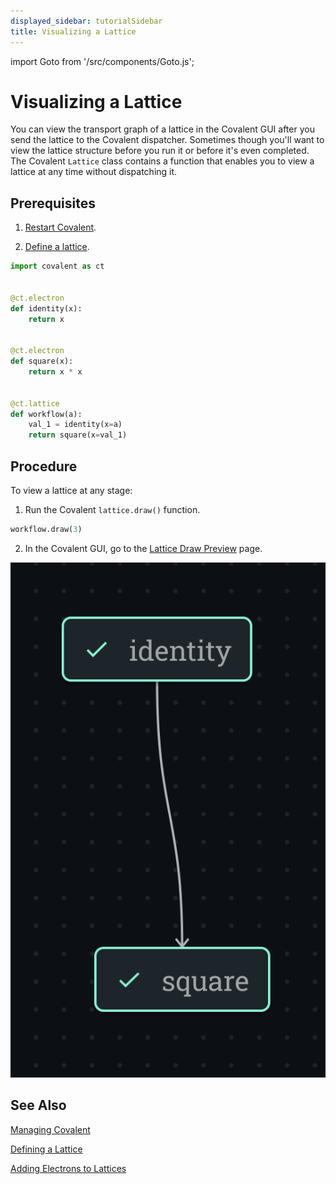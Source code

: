 ```yaml
---
displayed_sidebar: tutorialSidebar
title: Visualizing a Lattice
---
```


import Goto from '/src/components/Goto.js';

# Visualizing a Lattice <Goto link="https://github.com/AgnostiqHQ/covalent/blob/develop/doc/source/how_to/coding/visualize_lattice.ipynb" />

You can view the transport graph of a lattice in the Covalent GUI after you send the lattice to the Covalent dispatcher. Sometimes though you'll want to view the lattice structure before you run it or before it's even completed. The Covalent `Lattice` class contains a function that enables you to view a lattice at any time without dispatching it.

## Prerequisites

1. [Restart Covalent](/docs/user-documentation/how-to/execution/covalent-cli).

2. [Define a lattice](/docs/user-documentation/how-to/construct-lattice).

```python
import covalent as ct


@ct.electron
def identity(x):
    return x


@ct.electron
def square(x):
    return x * x


@ct.lattice
def workflow(a):
    val_1 = identity(x=a)
    return square(x=val_1)

```

## Procedure

To view a lattice at any stage:

1. Run the Covalent `lattice.draw()` function.

```python
workflow.draw(3)
```

2. In the Covalent GUI, go to the [Lattice Draw Preview](/docs/user-documentation/user-interface/preview-transport-graph) page.

![Lattice Graph](./images/visualize_lattice.png)

## See Also

[Managing Covalent](/docs/user-documentation/how-to/execution/covalent-cli)

[Defining a Lattice](/docs/user-documentation/how-to/construct-lattice)

[Adding Electrons to Lattices](/docs/user-documentation/how-to/add-electron-to-lattice.md)

```python

```
